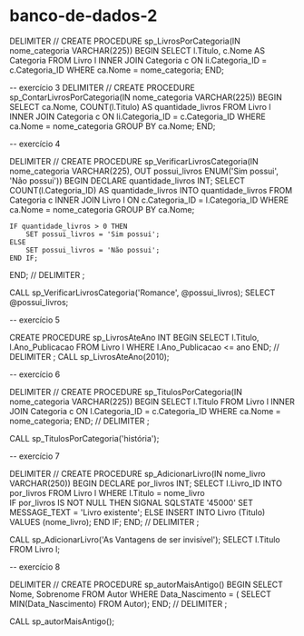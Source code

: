 ﻿# banco-de-dados-2
DELIMITER //
CREATE PROCEDURE sp_LivrosPorCategoria(IN nome_categoria VARCHAR(225))
BEGIN
	SELECT l.Titulo, c.Nome AS Categoria
    FROM Livro l
    INNER JOIN Categoria c ON li.Categoria_ID = c.Categoria_ID
    WHERE ca.Nome = nome_categoria;
END;

-- exercício 3
DELIMITER //
CREATE PROCEDURE sp_ContarLivrosPorCategoria(IN nome_categoria VARCHAR(225))
BEGIN
	SELECT ca.Nome, COUNT(l.Titulo) AS quantidade_livros
    FROM Livro l
    INNER JOIN Categoria c ON li.Categoria_ID = c.Categoria_ID
    WHERE ca.Nome = nome_categoria
    GROUP BY ca.Nome;
END;

-- exercício 4

DELIMITER //
CREATE PROCEDURE sp_VerificarLivrosCategoria(IN nome_categoria VARCHAR(225), OUT possui_livros ENUM('Sim possui', 'Não possui'))
BEGIN
    DECLARE quantidade_livros INT;
	SELECT COUNT(l.Categoria_ID) AS quantidade_livros
    INTO quantidade_livros
    FROM Categoria c
    INNER JOIN Livro l ON c.Categoria_ID = l.Categoria_ID
    WHERE ca.Nome = nome_categoria
    GROUP BY ca.Nome;
   
    IF quantidade_livros > 0 THEN
		SET possui_livros = 'Sim possui';
	ELSE
		SET possui_livros = 'Não possui';
	END IF;
END;
//
DELIMITER ;

CALL sp_VerificarLivrosCategoria('Romance', @possui_livros);
SELECT @possui_livros;


-- exercício 5

CREATE PROCEDURE sp_LivrosAteAno INT
BEGIN
    SELECT  l.Titulo, l.Ano_Publicacao
    FROM Livro l
    WHERE l.Ano_Publicacao <= ano
END;
//
DELIMITER ;
CALL sp_LivrosAteAno(2010);

-- exercício 6

DELIMITER //
CREATE PROCEDURE sp_TitulosPorCategoria(IN nome_categoria VARCHAR(225))
BEGIN
	SELECT l.Titulo
    FROM Livro l
    INNER JOIN Categoria c ON l.Categoria_ID = c.Categoria_ID
    WHERE ca.Nome = nome_categoria;
END;
//
DELIMITER ;

CALL sp_TitulosPorCategoria('história');

-- exercício 7

DELIMITER //
CREATE PROCEDURE sp_AdicionarLivro(IN nome_livro VARCHAR(250))
BEGIN
	DECLARE por_livros INT;
    SELECT l.Livro_ID 
    INTO por_livros
    FROM Livro l
    WHERE l.Titulo = nome_livro   
    IF por_livros IS NOT NULL THEN
		SIGNAL SQLSTATE '45000'
		SET MESSAGE_TEXT = 'Livro existente';
	ELSE
		INSERT INTO Livro (Titulo)
		VALUES (nome_livro);
	END IF;
END;
//
DELIMITER ;

CALL sp_AdicionarLivro('As Vantagens de ser invisível');
SELECT l.Titulo FROM Livro l;

-- exercício 8

DELIMITER //
CREATE PROCEDURE sp_autorMaisAntigo()
BEGIN
	SELECT Nome, Sobrenome
    FROM Autor
    WHERE Data_Nascimento = (
		SELECT MIN(Data_Nascimento)
        FROM Autor);
END;
//
DELIMITER ;

CALL sp_autorMaisAntigo();
